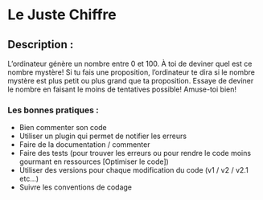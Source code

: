 # Le Juste Chiffre
## Description :
L’ordinateur génère un nombre entre 0 et 100. À toi de deviner quel est ce nombre mystère! 
Si tu fais une proposition, l’ordinateur te dira si le nombre mystère est plus petit ou plus grand que ta proposition. 
Essaye de deviner le nombre en faisant le moins de tentatives possible! Amuse-toi bien!



### Les bonnes pratiques :
- Bien commenter son code
- Utiliser un plugin qui permet de notifier les erreurs
- Faire de la documentation / commenter
- Faire des tests (pour trouver les erreurs ou pour rendre le code moins gourmant en ressources [Optimiser le code])
- Utiliser des versions pour chaque modification du code (v1 / v2 / v2.1 etc...)
- Suivre les conventions de codage
  
